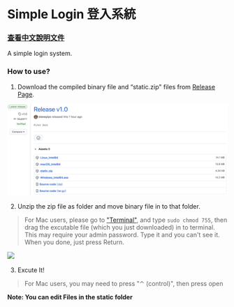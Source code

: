 # Simple Login 登入系統

### [查看中文說明文件](READMD_zh.md)

A simple login system.

### How to use?

1. Download the compiled binary file and “static.zip" files from [Release Page](releases).

![](readme_res/001.png)

2. Unzip the zip file as folder and move binary file in to that folder.

> For Mac users, please go to ["Terminal"](https://support.apple.com/guide/terminal/open-or-quit-terminal-apd5265185d-f365-44cb-8b09-71a064a42125/mac), and type
```sudo chmod 755```, then drag the excutable file (which you just downloaded) in to terminal.
This may require your admin password.
Type it and you can't see it.  When you done, just press Return.

![](readme_res/002.png)

3. Excute It!
> For Mac users, you may need to press "⌃ (control)", then press open

**Note: You can edit Files in the static folder**
